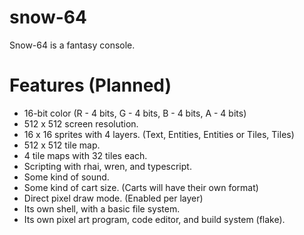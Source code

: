 # snow-64
Snow-64 is a fantasy console.

# Features (Planned)

- 16-bit color (R - 4 bits, G - 4 bits, B - 4 bits, A - 4 bits)
- 512 x 512 screen resolution.
- 16 x 16 sprites with 4 layers. (Text, Entities, Entities or Tiles, Tiles)
- 512 x 512 tile map.
- 4 tile maps with 32 tiles each.
- Scripting with rhai, wren, and typescript.
- Some kind of sound.
- Some kind of cart size. (Carts will have their own format)
- Direct pixel draw mode. (Enabled per layer)
- Its own shell, with a basic file system.
- Its own pixel art program, code editor, and build system (flake).
